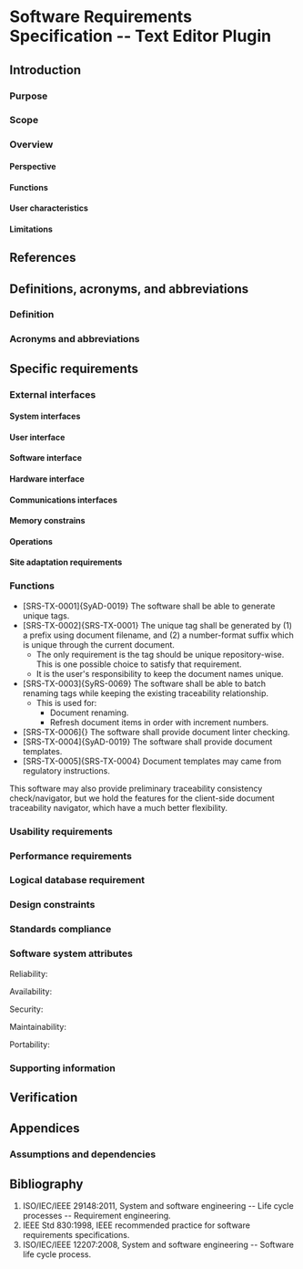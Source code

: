 # Software Requirements Specification -- Text Editor Plugin

## Introduction

### Purpose

### Scope

### Overview

#### Perspective

#### Functions

#### User characteristics

#### Limitations

## References

## Definitions, acronyms, and abbreviations

### Definition

### Acronyms and abbreviations

## Specific requirements

### External interfaces

#### System interfaces

#### User interface

#### Software interface

#### Hardware interface

#### Communications interfaces

#### Memory constrains

#### Operations

#### Site adaptation requirements

### Functions

- [SRS-TX-0001]{SyAD-0019} The software shall be able to generate unique tags.
- [SRS-TX-0002]{SRS-TX-0001} The unique tag shall be generated by (1) a prefix using document filename, and (2) a number-format suffix which is unique through the current document.
    - The only requirement is the tag should be unique repository-wise. This is one possible choice to satisfy that requirement.
    - It is the user's responsibility to keep the document names unique.
- [SRS-TX-0003]{SyRS-0069} The software shall be able to batch renaming tags while keeping the existing traceability relationship.
    - This is used for:
        - Document renaming.
        - Refresh document items in order with increment numbers.
- [SRS-TX-0006]{} The software shall provide document linter checking.
- [SRS-TX-0004]{SyAD-0019} The software shall provide document templates.
- [SRS-TX-0005]{SRS-TX-0004} Document templates may came from regulatory instructions.

This software may also provide preliminary traceability consistency check/navigator, but we hold the features for the client-side document traceability navigator, which have a much better flexibility.

### Usability requirements

### Performance requirements

### Logical database requirement

### Design constraints

### Standards compliance

### Software system attributes

Reliability:

Availability:

Security:

Maintainability:

Portability:

### Supporting information

## Verification

## Appendices

### Assumptions and dependencies

## Bibliography

1. ISO/IEC/IEEE 29148:2011, System and software engineering -- Life cycle processes -- Requirement engineering.
2. IEEE Std 830:1998, IEEE recommended practice for software requirements specifications.
3. ISO/IEC/IEEE 12207:2008, System and software engineering -- Software life cycle process.
